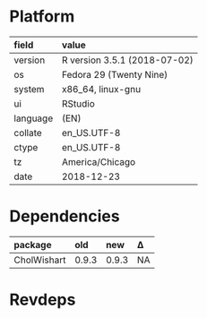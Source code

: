 # Platform

|field    |value                        |
|:--------|:----------------------------|
|version  |R version 3.5.1 (2018-07-02) |
|os       |Fedora 29 (Twenty Nine)      |
|system   |x86_64, linux-gnu            |
|ui       |RStudio                      |
|language |(EN)                         |
|collate  |en_US.UTF-8                  |
|ctype    |en_US.UTF-8                  |
|tz       |America/Chicago              |
|date     |2018-12-23                   |

# Dependencies

|package     |old   |new   |Δ  |
|:-----------|:-----|:-----|:--|
|CholWishart |0.9.3 |0.9.3 |NA |

# Revdeps


